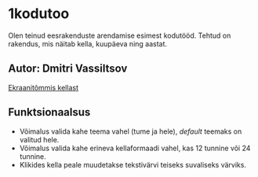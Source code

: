 # 1kodutoo
Olen teinud eesrakenduste arendamise esimest kodutööd. Tehtud on rakendus, mis näitab kella, kuupäeva ning aastat.

## Autor: Dmitri Vassiltsov
[Ekraanitõmmis kellast](https://i.imgur.com/vTuTJbk.png)

## Funktsionaalsus

* Võimalus valida kahe teema vahel (tume ja hele), *default* teemaks on valitud hele.
* Võimalus valida kahe erineva kellaformaadi vahel, kas 12 tunnine või 24 tunnine.
* Klikides kella peale muudetakse tekstivärvi teiseks suvaliseks värviks.

